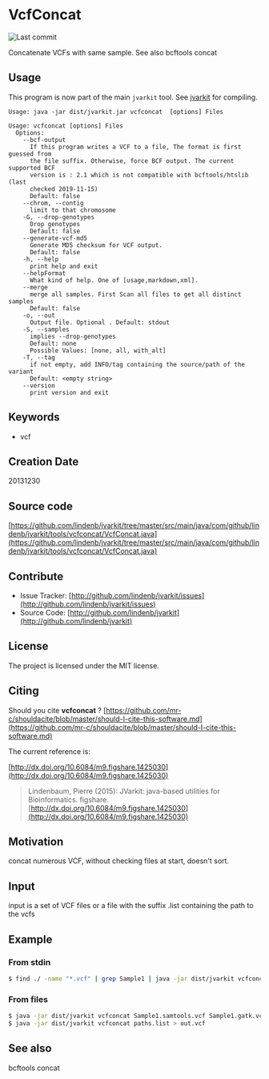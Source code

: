 # VcfConcat

![Last commit](https://img.shields.io/github/last-commit/lindenb/jvarkit.png)

Concatenate VCFs with same sample. See also bcftools concat


## Usage


This program is now part of the main `jvarkit` tool. See [jvarkit](JvarkitCentral.md) for compiling.


```
Usage: java -jar dist/jvarkit.jar vcfconcat  [options] Files

Usage: vcfconcat [options] Files
  Options:
    --bcf-output
      If this program writes a VCF to a file, The format is first guessed from 
      the file suffix. Otherwise, force BCF output. The current supported BCF 
      version is : 2.1 which is not compatible with bcftools/htslib (last 
      checked 2019-11-15)
      Default: false
    --chrom, --contig
      limit to that chromosome
    -G, --drop-genotypes
      Drop genotypes
      Default: false
    --generate-vcf-md5
      Generate MD5 checksum for VCF output.
      Default: false
    -h, --help
      print help and exit
    --helpFormat
      What kind of help. One of [usage,markdown,xml].
    --merge
      merge all samples. First Scan all files to get all distinct samples
      Default: false
    -o, --out
      Output file. Optional . Default: stdout
    -S, --samples
      implies --drop-genotypes
      Default: none
      Possible Values: [none, all, with_alt]
    -T, --tag
      if not empty, add INFO/tag containing the source/path of the variant
      Default: <empty string>
    --version
      print version and exit

```


## Keywords

 * vcf



## Creation Date

20131230

## Source code 

[https://github.com/lindenb/jvarkit/tree/master/src/main/java/com/github/lindenb/jvarkit/tools/vcfconcat/VcfConcat.java](https://github.com/lindenb/jvarkit/tree/master/src/main/java/com/github/lindenb/jvarkit/tools/vcfconcat/VcfConcat.java)


## Contribute

- Issue Tracker: [http://github.com/lindenb/jvarkit/issues](http://github.com/lindenb/jvarkit/issues)
- Source Code: [http://github.com/lindenb/jvarkit](http://github.com/lindenb/jvarkit)

## License

The project is licensed under the MIT license.

## Citing

Should you cite **vcfconcat** ? [https://github.com/mr-c/shouldacite/blob/master/should-I-cite-this-software.md](https://github.com/mr-c/shouldacite/blob/master/should-I-cite-this-software.md)

The current reference is:

[http://dx.doi.org/10.6084/m9.figshare.1425030](http://dx.doi.org/10.6084/m9.figshare.1425030)

> Lindenbaum, Pierre (2015): JVarkit: java-based utilities for Bioinformatics. figshare.
> [http://dx.doi.org/10.6084/m9.figshare.1425030](http://dx.doi.org/10.6084/m9.figshare.1425030)


## Motivation

concat numerous VCF, without checking files at start, doesn't sort.

## Input

input is a set of VCF files or a file with the suffix .list containing the path to the vcfs

## Example

### From stdin

```bash
$ find ./ -name "*.vcf" | grep Sample1 | java -jar dist/jvarkit vcfconcat > out.vcf
```

### From files

```bash
$ java -jar dist/jvarkit vcfconcat Sample1.samtools.vcf Sample1.gatk.vcf > out.vcf
$ java -jar dist/jvarkit vcfconcat paths.list > out.vcf
```


## See also

bcftools concat


